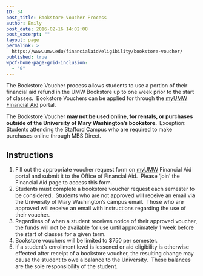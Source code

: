 ```yaml
---
ID: 34
post_title: Bookstore Voucher Process
author: Emily
post_date: 2016-02-16 14:02:08
post_excerpt: ""
layout: page
permalink: >
  https://www.umw.edu/financialaid/eligibility/bookstore-voucher/
published: true
wpcf-home-page-grid-inclusion:
  - "0"
---
```

The Bookstore Voucher process allows students to use a portion of their financial aid refund in the UMW Bookstore up to one week prior to the start of classes.  Bookstore Vouchers can be applied for through the <a href="https://orgsync.com/115365/chapter">myUMW Financial Aid</a> portal.

The Bookstore Voucher <strong>may not be used online, for rentals, or purchases outside of the University of Mary Washington’s bookstore.  </strong>Exception: Students attending the Stafford Campus who are required to make purchases online through MBS Direct.
<h2>Instructions</h2>
<ol>
	<li>Fill out the appropriate voucher request form on <a href="https://auth.umw.edu/cas/login?service=https%3A%2F%2Forgsync.com%2Fcas%2Funiversity-of-mary-washington">myUMW</a> Financial Aid portal and submit it to the Office of Financial Aid.  Please ‘join’ the Financial Aid page to access this form.</li>
	<li>Students must complete a bookstore voucher request each semester to be considered.  Students who are not approved will receive an email via the University of Mary Washington’s campus email.  Those who are approved will receive an email with instructions regarding the use of their voucher.</li>
	<li>Regardless of when a student receives notice of their approved voucher, the funds will not be available for use until approximately 1 week before the start of classes for a given term.</li>
	<li>Bookstore vouchers will be limited to $750 per semester.</li>
	<li>If a student’s enrollment level is lessened or aid eligibility is otherwise effected after receipt of a bookstore voucher, the resulting change may cause the student to owe a balance to the University.  These balances are the sole responsibility of the student.</li>
</ol>